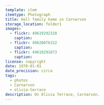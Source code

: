 ```yaml
---
template: item
itemtype: Photograph
title: Hall family home in Carnarvon
storage_location: folder1
images:
  - flickr: 49619292328
    caption: 
  - flickr: 49620076322
    caption: 
  - flickr: 49619291873
    caption: 
license: copyright
date: 1970-01-01
date_precision: circa
tags:
  - photos
  - Carnarvon
  - olivia-terrace
description: On Olivia Terrace, Carnarvon. 
---
```


